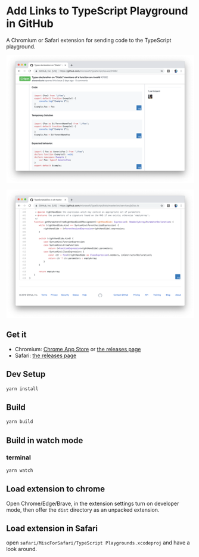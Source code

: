 # Add Links to TypeScript Playground in GitHub

A Chromium or Safari extension for sending code to the TypeScript playground.

![](screenshots/comments.png)

![](screenshots/files.png)

## Get it

- Chromium: [Chrome App Store](https://chrome.google.com/webstore/detail/github-code-blocks-to-typ/ghfbedglkdlaefbpdammobffadckmjaa/related) or [the releases page](https://github.com/orta/ts-playgrounds-github/releases)
- Safari: [the releases page](https://github.com/orta/ts-playgrounds-github/releases)

## Dev Setup

```sh
yarn install
```

## Build

```sh
yarn build
```

## Build in watch mode

### terminal

```sh
yarn watch
```

## Load extension to chrome

Open Chrome/Edge/Brave, in the extension settings turn on developer mode, then offer the `dist` directory as an unpacked extension.

## Load extension in Safari

open `safari/MiscForSafari/TypeScript Playgrounds.xcodeproj` and have a look around.
